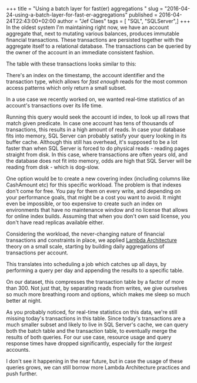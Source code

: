+++
title = "Using a batch layer for fast(er) aggregations "
slug = "2016-04-24-using-a-batch-layer-for-fast-er-aggregations"
published = 2016-04-24T22:43:00+02:00
author = "Jef Claes"
tags = [ "SQL", "SQLServer",]
+++
In the oldest system I'm maintaining right now, we have an account
aggregate that, next to mutating various balances, produces immutable
financial transactions. These transactions are persisted together with
the aggregate itself to a relational database. The transactions can be
queried by the owner of the account in an immediate consistent
fashion.  
  
The table with these transactions looks similar to this:

  

There's an index on the timestamp, the account identifier and the
transaction type, which allows for *fast enough* reads for the most
common access patterns which only return a small subset.  
  
In a use case we recently worked on, we wanted real-time statistics of
an account's transactions over its life time.  
  

Running this query would seek the account id index, to look up all rows
that match given predicate. In case one account has tens of thousands of
transactions, this results in a high amount of reads. In case your
database fits into memory, SQL Server can probably satisfy your query
looking in its buffer cache. Although this still has overhead, it's
supposed to be a lot faster than when SQL Server is forced to do
physical reads - reading pages straight from disk. In this case, where
transactions are often years old, and the database does not fit into
memory, odds are high that SQL Server will be reading from disk - which
is dog-slow.  
  
One option would be to create a new covering index (including columns
like CashAmount etc) for this specific workload. The problem is that
indexes don't come for free. You pay for them on every write, and
depending on your performance goals, that might be a cost you want to
avoid. It might even be impossible, or too expensive to create such an
index on environments that have no maintenance window and no license
that allows for online index builds. Assuming that when you don't own
said license, you don't have read replicas available either.  
  
Considering the workload, the never-changing nature of financial
transactions and constraints in place, we applied [Lambda
Architecture](https://en.wikipedia.org/wiki/Lambda_architecture) theory
on a small scale, starting by building daily aggregations of
transactions per account.  
  
This translates into scheduling a job which catches up all days, by
performing a query per day and appending the results to a specific
table.  
  

On our dataset, this compresses the transaction table by a factor of
more than 300. Not just that, by separating reads from writes, we give
ourselves so much more breathing room and options, which makes me sleep
so much better at night.  
  
As you probably noticed, for real-time statistics on this data, we're
still missing today's transactions in this table. Since today's
transactions are a much smaller subset and likely to live in SQL
Server's cache, we can query both the batch table and the transaction
table, to eventually merge the results of both queries. For our use
case, resource usage and query response times have dropped
significantly, especially for the *largest* accounts.  
  
I don't see it happening in the near future, but in case the usage of
these queries grows, we can still borrow more Lambda Architecture
practices and push further.
